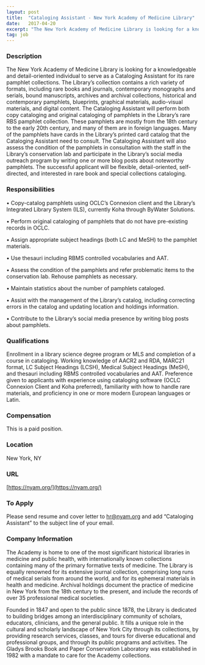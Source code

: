 ```yaml
---
layout: post
title:  "Cataloging Assistant - New York Academy of Medicine Library"
date:   2017-04-20
excerpt: "The New York Academy of Medicine Library is looking for a knowledgeable and detail-oriented individual to serve as a Cataloging Assistant for its rare pamphlet collections. The Library’s collection contains a rich variety of formats, including rare books and journals, contemporary monographs and serials, bound manuscripts, archives and archival collections,..."
tag: job
---
```


### Description   

The New York Academy of Medicine Library is looking for a knowledgeable and detail-oriented individual to serve as a Cataloging Assistant for its rare pamphlet collections. The Library’s collection contains a rich variety of formats, including rare books and journals, contemporary monographs and serials, bound manuscripts, archives and archival collections, historical and contemporary pamphlets, blueprints, graphical materials, audio-visual materials, and digital content. 
The Cataloging Assistant will perform both copy cataloging and original cataloging of pamphlets in the Library’s rare RBS pamphlet collection. These pamphlets are mostly from the 18th century to the early 20th century, and many of them are in foreign languages. Many of the pamphlets have cards in the Library’s printed card catalog that the Cataloging Assistant need to consult. The Cataloging Assistant will also assess the condition of the pamphlets in consultation with the staff in the Library’s conservation lab and participate in the Library’s social media outreach program by writing one or more blog posts about noteworthy pamphlets. The successful applicant will be flexible, detail-oriented, self-directed, and interested in rare book and special collections cataloging. 



### Responsibilities   


• 	Copy-catalog pamphlets using OCLC’s Connexion client and the Library’s Integrated Library System (ILS), currently Koha through ByWater Solutions.

• 	Perform original cataloging of pamphlets that do not have pre-existing records in OCLC. 

• 	Assign appropriate subject headings (both LC and MeSH) to the pamphlet materials.

• 	Use thesauri including RBMS controlled vocabularies and AAT.

• 	Assess the condition of the pamphlets and refer problematic items to the conservation lab. Rehouse pamphlets as necessary. 

• 	Maintain statistics about the number of pamphlets cataloged.

• 	Assist with the management of the Library’s catalog, including correcting errors in the catalog and updating location and holdings information.

• 	Contribute to the Library’s social media presence by writing blog posts about pamphlets.




### Qualifications   

Enrollment in a library science degree program or MLS and completion of a course in cataloging. Working knowledge of AACR2 and RDA, MARC21 format, LC Subject Headings (LCSH), Medical Subject Headings (MeSH), and thesauri including RBMS controlled vocabularies and AAT. Preference given to applicants with experience using cataloging software (OCLC Connexion Client and Koha preferred), familiarity with how to handle rare materials, and proficiency in one or more modern European languages or Latin. 


### Compensation   

This is a paid position.


### Location   

New York, NY


### URL   

[https://nyam.org/](https://nyam.org/)

### To Apply   

Please send resume and cover letter to hr@nyam.org and add “Cataloging Assistant” to the subject line of your email. 


### Company Information   

The Academy is home to one of the most significant historical libraries in medicine and public health, with internationally known collections containing many of the primary formative texts of medicine. The Library is equally renowned for its extensive journal collection, comprising long runs of medical serials from around the world, and for its ephemeral materials in health and medicine. Archival holdings document the practice of medicine in New York from the 18th century to the present, and include the records of over 35 professional medical societies.

Founded in 1847 and open to the public since 1878, the Library is dedicated to building bridges among an interdisciplinary community of scholars, educators, clinicians, and the general public. It fills a unique role in the cultural and scholarly landscape of New York City through its collections, by providing research services, classes, and tours for diverse educational and professional groups, and through its public programs and activities. The Gladys Brooks Book and Paper Conservation Laboratory was established in 1982 with a mandate to care for the Academy collections.   




